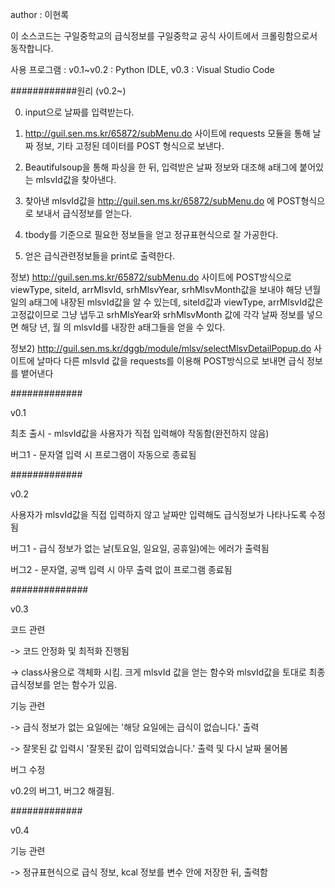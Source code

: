 author : 이현록

이 소스코드는 구일중학교의 급식정보를 구일중학교 공식 사이트에서 크롤링함으로서 동작합니다.

사용 프로그램 : v0.1~v0.2 : Python IDLE, v0.3 : Visual Studio Code

############원리 (v0.2~)

0. input으로 날짜를 입력받는다.

1. http://guil.sen.ms.kr/65872/subMenu.do 사이트에 requests 모듈을 통해 날짜 정보, 기타 고정된 데이터를 POST 형식으로 보낸다.

2. Beautifulsoup을 통해 파싱을 한 뒤, 입력받은 날짜 정보와 대조해 a태그에 붙어있는 mlsvId값을 찾아낸다.

3. 찾아낸 mlsvId값을 http://guil.sen.ms.kr/65872/subMenu.do 에 POST형식으로 보내서 급식정보를 얻는다.

4. tbody를 기준으로 필요한 정보들을 얻고 정규표현식으로 잘 가공한다.

5. 얻은 급식관련정보들을 print로 출력한다.

정보)
http://guil.sen.ms.kr/65872/subMenu.do 사이트에 POST방식으로 viewType, siteId, arrMlsvId, srhMlsvYear, srhMlsvMonth값을 보내야 해당 년월일의 a태그에 내장된 mlsvId값을 알 수 있는데, siteId값과 viewType, arrMlsvId값은 고정값이므로 그냥 냅두고 srhMlsYear와 srhMlsvMonth 값에 각각 날짜 정보를 넣으면 해당 년, 월 의 mlsvId를 내장한 a태그들을 얻을 수 있다.

정보2)
http://guil.sen.ms.kr/dggb/module/mlsv/selectMlsvDetailPopup.do 사이트에 날마다 다른 mlsvId 값을 requests를 이용해 POST방식으로 보내면 급식 정보를 뱉어낸다

#############

v0.1

최초 출시 - mlsvId값을 사용자가 직접 입력해야 작동함(완전하지 않음)

버그1 - 문자열 입력 시 프로그램이 자동으로 종료됨

#############

v0.2

사용자가 mlsvId값을 직접 입력하지 않고 날짜만 입력해도 급식정보가 나타나도록 수정됨

버그1 - 급식 정보가 없는 날(토요일, 일요일, 공휴일)에는 에러가 출력됨

버그2 - 문자열, 공백 입력 시 아무 출력 없이 프로그램 종료됨



##############

v0.3

코드 관련

 -> 코드 안정화 및 최적화 진행됨

 -> class사용으로 객체화 시킴. 크게 mlsvId 값을 얻는 함수와 mlsvId값을 토대로 최종 급식정보를 얻는 함수가 있음.

기능 관련

 -> 급식 정보가 없는 요일에는 '해당 요일에는 급식이 없습니다.' 출력

 -> 잘못된 값 입력시 '잘못된 값이 입력되었습니다.' 출력 및 다시 날짜 물어봄

버그 수정

v0.2의 버그1, 버그2 해결됨.

#############

v0.4

기능 관련

-> 정규표현식으로 급식 정보, kcal 정보를 변수 안에 저장한 뒤, 출력함
